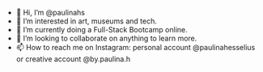 - 👋 Hi, I’m @paulinahs
- 👀 I’m interested in art, museums and tech.
- 🌱 I’m currently doing a Full-Stack Bootcamp online.
- 💞️ I’m looking to collaborate on anything to learn more.
- 📫 How to reach me on Instagram: personal account @paulinahesselius or creative account @by.paulina.h

<!---
paulinahs/paulinahs is a ✨ special ✨ repository because its `README.md` (this file) appears on your GitHub profile.
You can click the Preview link to take a look at your changes.
--->
